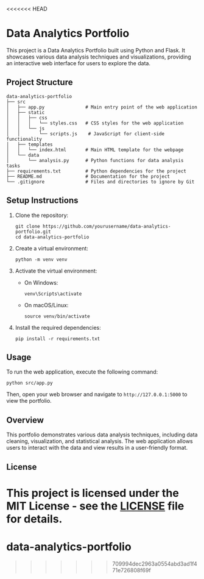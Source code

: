 <<<<<<< HEAD
# Data Analytics Portfolio

This project is a Data Analytics Portfolio built using Python and Flask. It showcases various data analysis techniques and visualizations, providing an interactive web interface for users to explore the data.

## Project Structure

```
data-analytics-portfolio
├── src
│   ├── app.py               # Main entry point of the web application
│   ├── static
│   │   ├── css
│   │   │   └── styles.css   # CSS styles for the web application
│   │   └── js
│   │       └── scripts.js    # JavaScript for client-side functionality
│   ├── templates
│   │   └── index.html       # Main HTML template for the webpage
│   └── data
│       └── analysis.py      # Python functions for data analysis tasks
├── requirements.txt         # Python dependencies for the project
├── README.md                # Documentation for the project
└── .gitignore               # Files and directories to ignore by Git
```

## Setup Instructions

1. Clone the repository:
   ```
   git clone https://github.com/yourusername/data-analytics-portfolio.git
   cd data-analytics-portfolio
   ```

2. Create a virtual environment:
   ```
   python -m venv venv
   ```

3. Activate the virtual environment:
   - On Windows:
     ```
     venv\Scripts\activate
     ```
   - On macOS/Linux:
     ```
     source venv/bin/activate
     ```

4. Install the required dependencies:
   ```
   pip install -r requirements.txt
   ```

## Usage

To run the web application, execute the following command:
```
python src/app.py
```
Then, open your web browser and navigate to `http://127.0.0.1:5000` to view the portfolio.

## Overview

This portfolio demonstrates various data analysis techniques, including data cleaning, visualization, and statistical analysis. The web application allows users to interact with the data and view results in a user-friendly format.

## License

This project is licensed under the MIT License - see the [LICENSE](LICENSE) file for details.
=======
# data-analytics-portfolio
>>>>>>> 709994dec2963a0554abd3ad1f471e726808f69f
